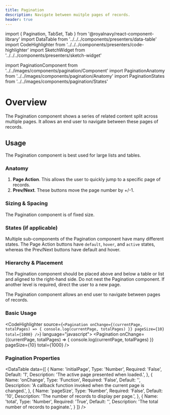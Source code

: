 ```yaml
---
title: Pagination
description: Navigate between muitple pages of records.
header: true
---
```


import { Pagination, TabSet, Tab } from '@royalnavy/react-component-library'
import DataTable from '../../../components/presenters/data-table'
import CodeHighlighter from '../../../components/presenters/code-highlighter'
import SketchWidget from '../../../components/presenters/sketch-widget'

import PaginationComponent from '../../images/components/pagination/Component'
import PaginationAnatomy from '../../images/components/pagination/Anatomy'
import PaginationStates from '../../images/components/pagination/States'

# Overview

The Pagination component shows a series of related content split across multiple pages. It allows an end user to navigate between these pages of records.
<PaginationComponent />

## Usage
The Pagination component is best used for large lists and tables.

<TabSet>

<Tab title="Design">

<SketchWidget name="Pagination" href="/design-system.sketch" />

### Anatomy
<PaginationAnatomy />

1. **Page Action**. This allows the user to quickly jump to a specific page of records.
2. **Prev/Next**. These buttons move the page number by +/-1.


### Sizing & Spacing
The Pagination component is of fixed size. 

### States (if applicable) 
<PaginationStates />

Multiple sub-components of the Pagination component have many different states. The Page Action buttons have `default`, `hover`, and `active` states, whereas the Prev/Next buttons have default and hover.

### Hierarchy & Placement
The Pagination component should be placed above and below a table or list and aligned to the right-hand side. Do not nest the Pagination component. If another level is required, direct the user to a new page.

</Tab>

<Tab title="Develop">
The Pagination component allows an end user to navigate between pages of records.

### Basic Usage
<CodeHighlighter source={`<Pagination
  onChange={(currentPage, totalPages) => {
    console.log(currentPage, totalPages)
  }}
  pageSize={10}
  total={1000}
/>`} language="javascript">
  <Pagination
    onChange={(currentPage, totalPages) => {
      console.log(currentPage, totalPages)
    }}
    pageSize={10}
    total={1000}
  />
</CodeHighlighter>

### Pagination Properties
<DataTable data={[
  {
    Name: 'initialPage',
    Type: 'Number',
    Required: 'False',
    Default: '1',
    Description: 'The active page presented when loaded.',
  },
  {
    Name: 'onChange',
    Type: 'Function<any>',
    Required: 'False',
    Default: '',
    Description: 'A callback function invoked when the current page is changed.',
  },
  {
    Name: 'pageSize',
    Type: 'Number',
    Required: 'False',
    Default: '10',
    Description: 'The number of records to display per page.',
  },
  {
    Name: 'total',
    Type: 'Number',
    Required: 'True',
    Default: '',
    Description: 'The total number of records to paginate.',
  }
]} />

</Tab>
</TabSet>
